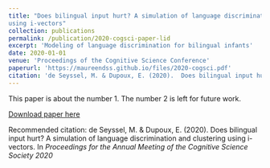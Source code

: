 ```yaml
---
title: "Does bilingual input hurt? A simulation of language discrimination and clustering
using i-vectors"
collection: publications
permalink: /publication/2020-cogsci-paper-lid
excerpt: 'Modeling of language discrimination for bilingual infants'
date: 2020-01-01
venue: 'Proceedings of the Cognitive Science Conference'
paperurl: 'https://maureendss.github.io/files/2020-cogsci.pdf'
citation: 'de Seyssel, M. & Dupoux, E. (2020).  Does bilingual input hurt? A simulation of language discrimination and clustering using i-vectors. In *Proceedings for the Annual Meeting of the Cognitive Science Society 2020*'
---
```

This paper is about the number 1. The number 2 is left for future work.

[Download paper here](https://cognitivesciencesociety.org/cogsci20/papers/0683/0683.pdf)

Recommended citation: de Seyssel, M. & Dupoux, E. (2020). Does bilingual input hurt? A simulation of language discrimination and clustering using i-vectors. In *Proceedings for the Annual Meeting of the Cognitive Science Society 2020*
